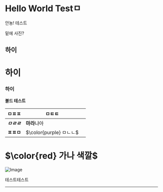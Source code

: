 # Hello World Testㅁ

안뇽! 테스트

밑에 사진?

## 하이

# 하이

### 하이

**볼드 테스트**

| ㅁㅍㅍ | ㅁㅌㅌ |   |
| --- | --- | --- |
| ***ㅁㄹㄹ*** | **마라**냐아 |   |
| **ㅍㅍㅁ** | <span>$\color{purple} ㅁㄴㄴ$</span> |   |

# <span>$\color{red} 가나 색깔$</span>

![Image](https://prod-files-secure.s3.us-west-2.amazonaws.com/e6db513d-ec54-40ff-aa74-2487b0bcfe15/e3c80383-cacd-417b-9b44-5d63ef4f796c/%E1%84%89%E1%85%B3%E1%84%8F%E1%85%B3%E1%84%85%E1%85%B5%E1%86%AB%E1%84%89%E1%85%A3%E1%86%BA_2025-03-10_21.58.46.png?X-Amz-Algorithm=AWS4-HMAC-SHA256&X-Amz-Content-Sha256=UNSIGNED-PAYLOAD&X-Amz-Credential=ASIAZI2LB4665UT3MOJV%2F20250310%2Fus-west-2%2Fs3%2Faws4_request&X-Amz-Date=20250310T135850Z&X-Amz-Expires=3600&X-Amz-Security-Token=IQoJb3JpZ2luX2VjEEUaCXVzLXdlc3QtMiJIMEYCIQDF74Qx37aajH5vIB4aERtTehhPDltt1o80PAAPsgbFQgIhAJU6CUysdGV0DYymG2RVvbOzdSdYCDuQqKBGAfo3EsY7KogECI7%2F%2F%2F%2F%2F%2F%2F%2F%2F%2FwEQABoMNjM3NDIzMTgzODA1IgwB4WWnAPhlp4aKaewq3AOhRAJN80pgZVycl%2B0cJLEOz4qQl4Ov2dUrFML%2FMz4u3fjncpdZtHA06%2BffE7wF1NRsTS0jtw48VXLGtB1uoA%2Bfli3ixe9MjWgeq9bPujdbZvRYoJW3kVMJLpd8%2F6KkBrhwTIIVYGbrA71x2k%2F3wDnufa9rnOn%2BNiYF34EPJN2hE6XwWEaOtjBhCS6n0fVgc8oTESiY4Wt91ohTHPEz4rHEpp8JKBp1fQezBxHiL9E4ti1Dt6QpWH%2FBWHHXxOaxwRp42i4%2FrWu7yd5oS5ZiupqF7jHe5kcwbllVq0IAnH8LlSfXgjHC6fNvcrpBar1d6mkKehKV4PpWo6NLy6u5WiC9T%2B6g1lWS2cT1%2Fif83RR9ma4bZT62w6iXiCjKvcEaatXoKlfQHLQqYxboyBadUKjF3v%2Bh%2B0jDEoaYEgiWtGyGzVPYvx9PHqcvcp1r3UCO0%2FWNPV9qkc%2FBWE1SLkZ1Rj%2Bgwwsgrb2S2nXAhAetmRf283K1ifmdkC9fRjx2PgbnqxXnkqKchZ%2FgztaqR3kcsG0OivfYwWBf4FPy2MnxRg00cXNJpK3QolBGv8qwep%2FAPLkCHNqPmhb%2F0CK9gu%2FzMw1K4wACHaMBqFYckh4DKTzfzzFijdF1QsVVFsxMyjCkyru%2BBjqkAaeslLei7PuKQsgfG3i7FuovFsPIXBuk5Nqi%2FwZqS14cuOUxTBgQ0KUqqrveyVthp6SWWELQt8qsT4xarI7chVjYSd55ZO5J3xU3mKAahpvEJo0sgalsa7JDGAu2toev5GvxLVUE3pDq24yq%2BgUg8h6MYO77KBgdLA1k%2Blb42%2BVj2ZmOBa51momwCbUpPLP3%2BwHPCF9KEDW%2FV9Ktm9ElMIA9PunH&X-Amz-Signature=d98cfe1a7c1a651d24952c5e55138d5963ad97c77040946a20805eb33241d728&X-Amz-SignedHeaders=host&x-id=GetObject)

테스트테스트



---

